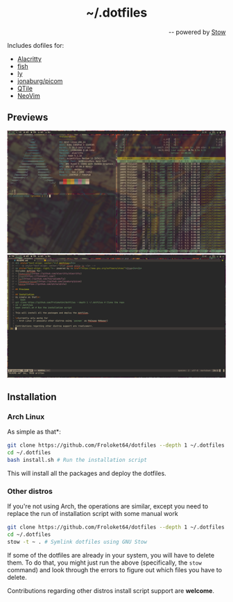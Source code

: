 <h1 align="center">~/.dotfiles</h1>
<p align="right">-- powered by <a href="https://www.gnu.org/software/stow/">Stow</a></p>

Includes dofiles for:
+ [Alacritty](https://github.com/alacritty/alacritty)
+ [fish](https://fishshell.com/)
+ [ly](https://github.com/fairyglade/ly)
+ [jonaburg/picom](https://github.com/jonaburg/picom)
+ [QTile](https://github.com/qtile/qtile)
+ [NeoVim](https://github.com/neovim/neovim)

## Previews
![Some terminals](/preview/terminals.png)
![Coding](/preview/coding.png)

## Installation
### Arch Linux
As simple as that\*:
``` bash
git clone https://github.com/Froloket64/dotfiles --depth 1 ~/.dotfiles # Clone the repo
cd ~/.dotfiles
bash install.sh # Run the installation script
```
This will install all the packages and deploy the dotfiles.

### Other distros
If you're not using Arch, the operations are similar, except you need to replace the run of installation script with some manual work
``` bash
git clone https://github.com/Froloket64/dotfiles --depth 1 ~/.dotfiles # Clone the repo
cd ~/.dotfiles
stow -t ~ . # Symlink dotfiles using GNU Stow
```

If some of the dotfiles are already in your system, you will have to delete them. To do that, you might just run the above (specifically, the `stow` command) and look through the errors to figure out which files you have to delete.

Contributions regarding other distros install script support are **welcome**.
